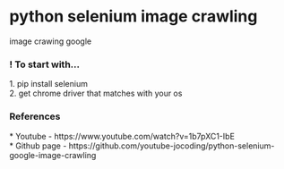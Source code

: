 <h1>python selenium image crawling</h1>
image crawing google 

<h3>! To start with... </h3>
1. pip install selenium <br>
2. get chrome driver that matches with your os

<h3>References</h3>
* Youtube - https://www.youtube.com/watch?v=1b7pXC1-IbE <br>
* Github page - https://github.com/youtube-jocoding/python-selenium-google-image-crawling
